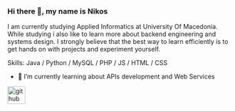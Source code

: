 ### Hi there 👋,  my name is Nikos
I am currently studying Applied Informatics at University Of Macedonia. While studying i also like to learn more about backend engineering and systems design. I strongly believe that the best way to learn efficiently is to get hands on with projects and experiment yourself.

Skills: Java / Python / MySQL / PHP / JS / HTML / CSS

- 🌱 I’m currently learning about APIs development and Web Services 


[<img src='https://cdn.jsdelivr.net/npm/simple-icons@3.0.1/icons/github.svg' alt='github' height='40'>](https://github.com/Permalized)  

